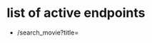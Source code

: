 # list of active endpoints

- /search_movie?title=**<title>**
- /director_movies?director=**<director_name>**
- /movies_category?category=**<category>**
- /directors_category?category=**<category>**
- /director?director_id=**<id>**
